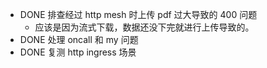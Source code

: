 - DONE 排查经过 http mesh 时上传 pdf 过大导致的 400 问题
	- 应该是因为流式下载，数据还没下完就进行上传导致的。
- DONE 处理 oncall 和 my 问题
- DONE 复测 http ingress 场景